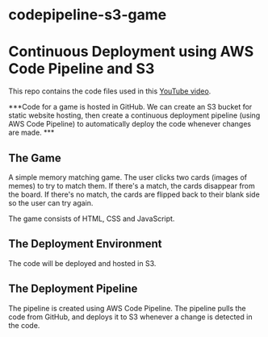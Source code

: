 # codepipeline-s3-game
# Continuous Deployment using AWS Code Pipeline and S3

This repo contains the code files used in this [YouTube video](https://youtu.be/biYVW1TMYAU).

***Code for a game is hosted in GitHub.  We can create an S3 bucket for static website hosting, then create a continuous deployment pipeline (using AWS Code Pipeline) to automatically deploy the code whenever changes are made. ***

## The Game
A simple memory matching game.  The user clicks two cards (images of memes) to try to match them.  If there's a match, the cards disappear from the board.  If there's no match, the cards are flipped back to their blank side so the user can try again.

The game consists of HTML, CSS and JavaScript.

## The Deployment Environment
The code will be deployed and hosted in S3.

## The Deployment Pipeline
The pipeline is created using AWS Code Pipeline.  The pipeline pulls the code from GitHub, and deploys it to S3 whenever a change is detected in the code.

